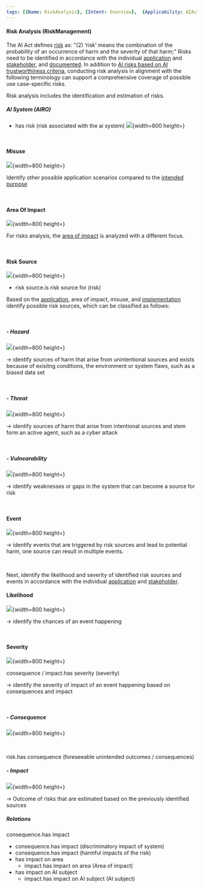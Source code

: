 ```yaml
---
tags: [{Name: RiskAnalysis}, {Intent: Overview},  {Applicability: AIAct}, {Usage Example: default_highrisk}]
---
```


#### Risk Analysis (RiskManagement)

The AI Act defines [risk](https://artificialintelligenceact.eu/article/3/) as: 
"(2) ‘risk’ means the combination of the probability of an occurrence of harm and the severity of that harm;"
Risks need to be identified in accordance with the individual [application](../../../1_System/Application/Application.md) and [stakeholder](../../../1_System/Stakeholder/Stakeholder.md), and [documented](../../../1_System/Documentation/Documentation.md#risk-management-appended-based-on-the-overview-introduced-above).
In addition to [AI risks based on AI trustworthiness criteria](../../AI_Risks/), conducting risk analysis in alignment with the following terminology can support a comprehensive coverage of possible use case-specific risks.

Risk analysis includes the identification and estimation of risks.

##### AI System (AIRO)

- has risk (risk associated with the ai system)
![](<../../../../imgs/Risk Management (AIRO)/Risk.png>){width=800 height=}

<br>

#### Misuse

![](<../../../../imgs/Risk Management (AIRO)/Misuse.png>){width=800 height=}

Identify other possible application scenarios compared to the [intended purpose](../../../1_System/Application/Application.md#--purpose)

<br>

#### Area Of Impact

![](<../../../../imgs/Risk Management (AIRO)/areaOfImpact_risk.png>){width=800 height=}


For risks analysis, the [area of impact](../../../1_System/Application/Application.md#--area-of-impact) is analyzed with a different focus.

<br>

#### Risk Source

![](<../../../../imgs/Risk Management (AIRO)/Risk Source.png>){width=800 height=}

- risk source.is risk source for (risk)

Based on the [application](../../../1_System/Application/Application.md), area of impact, misuse, and [implementation](../../../2_Lifecycle/AI_Lifecycle.md) identify possible risk sources, which can be classified as follows:


<br>

##### - Hazard

![](<../../../../imgs/Risk Management (AIRO)/Hazard.png>){width=800 height=}

→ identify sources of harm that arise from unintentional sources and exists because of exisitng conditions, the environment or system flaws, such as a biased data set

<br>

##### - Threat

![](<../../../../imgs/Risk Management (AIRO)/Threat.png>){width=800 height=}

→ identify sources of harm that arise from intentional sources and stem form an active agent, such as a cyber attack

<br>

##### - Vulnearability

![](<../../../../imgs/Risk Management (AIRO)/Vulnearability.png>){width=800 height=}

→ identify weaknesses or gaps in the system that can become a source for risk

<br>

#### Event

![](<../../../../imgs/Risk Management (AIRO)/Event.png>){width=800 height=}

→ identify events that are triggered by risk sources and lead to potential harm, one source can result in multiple events.


<br>

Next, identify the likelihood and severity of identified risk sources and events in accordance with the individual [application](../../../1_System/Application/Application.md) and [stakeholder](../../../1_System/Stakeholder/Stakeholder.md).


#### Likelihood
![](<../../../../imgs/Risk Management (AIRO)/likelihood.png>){width=800 height=}

→ identify the chances of an event happening

<br>

#### Severity

![](<../../../../imgs/Risk Management (AIRO)/Severity.png>){width=800 height=}

consequence / impact.has severity (severity)

→ identify the severity of impact of an event happening based on consequences and impact

<br>

##### - Consequence

![](<../../../../imgs/Risk Management (AIRO)/Consequence.png>){width=800 height=}

<br>

risk.has consequence (foreseeable unintended outcomes / consequences)


##### - Impact

![](<../../../../imgs/Risk Management (AIRO)/Impact.png>){width=800 height=}

→ Outcome of risks that are estimated based on the previously identified sources



##### Relations

consequence.has impact

- consequence.has impact (discriminatory impact of system)
- consequence.has impact (harmful impacts of the risk)
- has impact on area
  - impact.has impact on area (Area of impact)
- has impact on AI subject
  - impact.has impact on AI subject (AI subject)